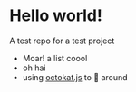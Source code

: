 # Hello world!
A test repo for a test project

 * Moar! a list coool
 * oh hai
 * using [octokat.js](https://github.com/philschatz/octokat.js) to :horse: around